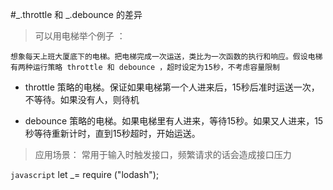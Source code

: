 #_.throttle 和 _.debounce 的差异

> 可以用电梯举个例子 ：

    想象每天上班大厦底下的电梯。把电梯完成一次运送，类比为一次函数的执行和响应。假设电梯有两种运行策略 throttle 和 debounce ，超时设定为15秒，不考虑容量限制
    
    
* throttle 策略的电梯。保证如果电梯第一个人进来后，15秒后准时运送一次，不等待。如果没有人，则待机
    
* debounce 策略的电梯。如果电梯里有人进来，等待15秒。如果又人进来，15秒等待重新计时，直到15秒超时，开始运送。

> 应用场景： 常用于输入时触发接口，频繁请求的话会造成接口压力

``` javascript ```
let _= require ("lodash");
